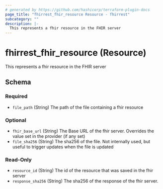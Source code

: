 ```yaml
---
# generated by https://github.com/hashicorp/terraform-plugin-docs
page_title: "fhirrest_fhir_resource Resource - fhirrest"
subcategory: ""
description: |-
  This represents a fhir resource in the FHIR server
---
```


# fhirrest_fhir_resource (Resource)

This represents a fhir resource in the FHIR server



<!-- schema generated by tfplugindocs -->
## Schema

### Required

- `file_path` (String) The path of the file containing a fhir resource

### Optional

- `fhir_base_url` (String) The Base URL of the fhir server. Overrides the value set in the provider (if any set)
- `file_sha256` (String) The sha256 of the file. Not internally used, but useful to trigger updates when the file is updated

### Read-Only

- `resource_id` (String) The id of the resource that was saved in the fhir server
- `response_sha256` (String) The sha256 of the response of the fhir server.
